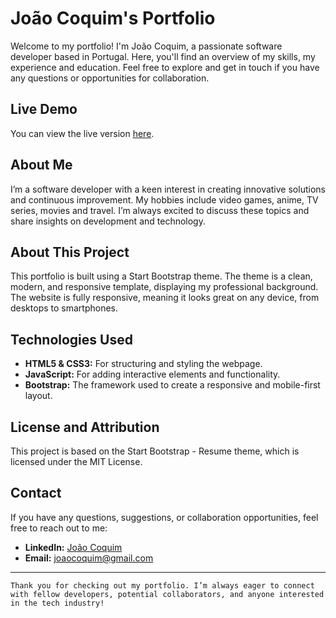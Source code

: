 # João Coquim's Portfolio

Welcome to my portfolio! I'm João Coquim, a passionate software developer based in Portugal. Here, you'll find an overview of my skills, my experience and education. Feel free to explore and get in touch if you have any questions or opportunities for collaboration.

## Live Demo

You can view the live version [here](https://joaocoquim.netlify.app/).

## About Me

I’m a software developer with a keen interest in creating innovative solutions and continuous improvement. My hobbies include video games, anime, TV series, movies and travel. I’m always excited to discuss these topics and share insights on development and technology.

## About This Project

This portfolio is built using a Start Bootstrap theme. The theme is a clean, modern, and responsive template, displaying my professional background. The website is fully responsive, meaning it looks great on any device, from desktops to smartphones.

## Technologies Used

- **HTML5 & CSS3:** For structuring and styling the webpage.
- **JavaScript:** For adding interactive elements and functionality.
- **Bootstrap:** The framework used to create a responsive and mobile-first layout.

## License and Attribution

This project is based on the Start Bootstrap - Resume theme, which is licensed under the MIT License.

## Contact

If you have any questions, suggestions, or collaboration opportunities, feel free to reach out to me:

- **LinkedIn:** [João Coquim](https://www.linkedin.com/in/joaocoquim/)
- **Email:** [joaocoquim@gmail.com](mailto:joaocoquim@gmail.com)

---

```Thank you for checking out my portfolio. I’m always eager to connect with fellow developers, potential collaborators, and anyone interested in the tech industry!```